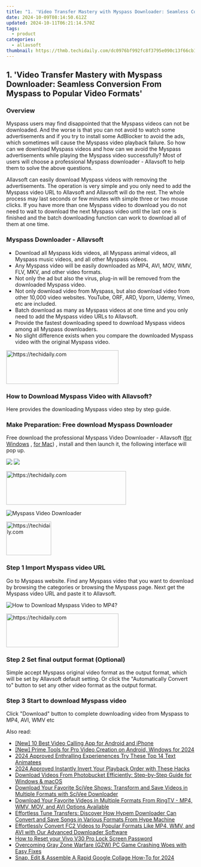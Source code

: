 ```yaml
---
title: "1. 'Video Transfer Mastery with Myspass Downloader: Seamless Conversion From Myspass to Popular Video Formats'"
date: 2024-10-09T08:14:50.612Z
updated: 2024-10-11T06:21:14.570Z
tags:
  - product
categories:
  - allavsoft
thumbnail: https://thmb.techidaily.com/dc0976bf992fc8f3795e090c13f66cb1c6f1455915fe3cbbbf65ceba836d3f9e.jpg
---
```


## 1. 'Video Transfer Mastery with Myspass Downloader: Seamless Conversion From Myspass to Popular Video Formats'

### Overview

Myspass users may find disappointed that the Myspass videos can not be downloaded. And the worse is that you can not avoid to watch some advertisements and if you try to install some AdBlocker to avoid the ads, which sometimes will cause the Myspass video playback failure. So how can we download Myspass videos and how can we avoid the Myspass advertisements while playing the Myspass video successfully? Most of users will choose a professional Myspass downloader - Allavsoft to help them to solve the above questions.

Allavsoft can easily download Myspass videos with removing the advertisements. The operation is very simple and you only need to add the Myspass video URL to Allavsoft and Allavsoft will do the rest. The whole process may last seconds or few minutes with simple three or two mouse clicks. If you have more than one Myspass video to download you do not need to wait to download the next Myspass video until the last one is finished and the batch downloading function can work to download all of them at one time.

### Myspass Downloader - Allavsoft

* Download all Myspass kids videos, all Myspass animal videos, all Myspass music videos, and all other Myspass videos.
* Any Myspass video will be easily downloaded as MP4, AVI, MOV, WMV, FLV, MKV, and other video formats.
* Not only the ad but also the virus, plug-in will be removed from the downloaded Myspass video.
* Not only download video from Myspass, but also download video from other 10,000 video websites. YouTube, ORF, ARD, Vporn, Udemy, Vimeo, etc are included.
* Batch download as many as Myspass videos at one time and you only need to add the Myspass video URLs to Allavsoft.
* Provide the fastest downloading speed to download Myspass videos among all Myspass downloaders.
* No slight difference exists when you compare the downloaded Myspass video with the original Myspass video.

<!-- affiliate ads begin -->
<a href="https://aligracehair.sjv.io/c/5597632/2036481/19272" target="_top" id="2036481">
  <img src="//a.impactradius-go.com/display-ad/19272-2036481" border="0" alt="https://techidaily.com" width="300" height="90"/>
</a>
<img height="0" width="0" src="https://aligracehair.sjv.io/i/5597632/2036481/19272" style="position:absolute;visibility:hidden;" border="0" />
<!-- affiliate ads end -->

### How to Download Myspass Video with Allavsoft?

Here provides the downloading Myspass video step by step guide.

### Make Preparation: Free download Myspass Downloader

Free download the professional Myspass Video Downloader - Allavsoft ([for Windows](https://tools.techidaily.com/allavsoft/products/) , [for Mac](https://tools.techidaily.com/allavsoft/products/)) , install and then launch it, the following interface will pop up.

[![](https://www.allavsoft.com/how-to/../images/how-to/free-download-win.jpg)](https://tools.techidaily.com/allavsoft/products/) [![](https://www.allavsoft.com/how-to/../images/how-to/free-download-mac.jpg)](https://tools.techidaily.com/allavsoft/products/)

<!-- affiliate ads begin -->
<a href="https://aligracehair.sjv.io/c/5597632/2135415/19272" target="_top" id="2135415">
  <img src="//a.impactradius-go.com/display-ad/19272-2135415" border="0" alt="https://techidaily.com" width="320" height="90"/>
</a>
<img height="0" width="0" src="https://aligracehair.sjv.io/i/5597632/2135415/19272" style="position:absolute;visibility:hidden;" border="0" />
<!-- affiliate ads end -->

![Myspass Video Downloader](https://www.allavsoft.com/how-to/../images/allavsoft/screen-shot-600.jpg)

<!-- affiliate ads begin -->
<a href="https://25home.pxf.io/c/5597632/2148636/16836" target="_top" id="2148636">
  <img src="//a.impactradius-go.com/display-ad/16836-2148636" border="0" alt="https://techidaily.com" width="120" height="90"/>
</a>
<img height="0" width="0" src="https://25home.pxf.io/i/5597632/2148636/16836" style="position:absolute;visibility:hidden;" border="0" />
<!-- affiliate ads end -->

### Step 1 Import Myspass video URL

Go to Myspass website. Find any Myspass video that you want to download by browsing the categories or browsing the Myspass page. Next get the Myspass video URL and paste it to Allavsoft.

![How to Download Myspass Video to MP4?](https://www.allavsoft.com/how-to/../images/how-to/download-rtmp-video/download-rtmp-video.jpg)

<!-- affiliate ads begin -->
<a href="https://laganoo.pxf.io/c/5597632/1528685/16446" target="_top" id="1528685">
  <img src="//a.impactradius-go.com/display-ad/16446-1528685" border="0" alt="https://techidaily.com" width="300" height="90"/>
</a>
<img height="0" width="0" src="https://laganoo.pxf.io/i/5597632/1528685/16446" style="position:absolute;visibility:hidden;" border="0" />
<!-- affiliate ads end -->

### Step 2 Set final output format (Optional)

Simple accept Myspass original video format as the output format, which will be set by Allavsoft default setting. Or click the "Automatically Convert to" button to set any other video format as the output format.

### Step 3 Start to download Myspass video

Click "Download" button to complete downloading video from Myspass to MP4, AVI, WMV etc

<ins class="adsbygoogle"
     style="display:block"
     data-ad-format="autorelaxed"
     data-ad-client="ca-pub-7571918770474297"
     data-ad-slot="1223367746"></ins>

<ins class="adsbygoogle"
     style="display:block"
     data-ad-client="ca-pub-7571918770474297"
     data-ad-slot="8358498916"
     data-ad-format="auto"
     data-full-width-responsive="true"></ins>

<span class="atpl-alsoreadstyle">Also read:</span>
<div><ul>
<li><a href="https://screen-activity-recording.techidaily.com/new-10-best-video-calling-app-for-android-and-iphone/"><u>[New] 10 Best Video Calling App for Android and iPhone</u></a></li>
<li><a href="https://instagram-video-files.techidaily.com/new-prime-tools-for-pro-video-creation-on-android-windows-for-2024/"><u>[New] Prime Tools for Pro Video Creation on Android, Windows for 2024</u></a></li>
<li><a href="https://article-knowledge.techidaily.com/2024-approved-enthralling-experienences-try-these-top-14-text-animatees/"><u>2024 Approved Enthralling Experienences Try These Top 14 Text Animatees</u></a></li>
<li><a href="https://youtube-tips.techidaily.com/approved-instantly-invert-your-playback-order-with-these-hacks/"><u>2024 Approved Instantly Invert Your Playback Order with These Hacks</u></a></li>
<li><a href="https://win-bits.techidaily.com/download-videos-from-photobucket-efficiently-step-by-step-guide-for-windows-and-macos/"><u>Download Videos From Photobucket Efficiently: Step-by-Step Guide for Windows & macOS</u></a></li>
<li><a href="https://win-bits.techidaily.com/download-your-favorite-scivee-shows-transform-and-save-videos-in-multiple-formats-with-scivee-downloader/"><u>Download Your Favorite SciVee Shows: Transform and Save Videos in Multiple Formats with SciVee Downloader</u></a></li>
<li><a href="https://win-bits.techidaily.com/download-your-favorite-videos-in-multiple-formats-from-ringtv-mp4-wmv-mov-and-avi-options-available/"><u>Download Your Favorite Videos in Multiple Formats From RingTV - MP4, WMV, MOV, and AVI Options Available</u></a></li>
<li><a href="https://win-bits.techidaily.com/effortless-tune-transfers-discover-how-hypem-downloader-can-convert-and-save-songs-in-various-formats-from-hype-machine/"><u>Effortless Tune Transfers: Discover How Hypem Downloader Can Convert and Save Songs in Various Formats From Hype Machine</u></a></li>
<li><a href="https://win-bits.techidaily.com/effortlessly-convert-fc2-videos-to-popular-formats-like-mp4-wmv-and-avi-with-our-advanced-downloader-software/"><u>Effortlessly Convert FC2 Videos to Popular Formats Like MP4, WMV, and AVI with Our Advanced Downloader Software</u></a></li>
<li><a href="https://unlock-android.techidaily.com/how-to-reset-your-vivo-v30-pro-lock-screen-password-by-drfone-android/"><u>How to Reset your Vivo V30 Pro Lock Screen Password</u></a></li>
<li><a href="https://win-able.techidaily.com/overcoming-gray-zone-warfare-gzw-pc-game-crashing-woes-with-easy-fixes/"><u>Overcoming Gray Zone Warfare (GZW) PC Game Crashing Woes with Easy Fixes</u></a></li>
<li><a href="https://vp-tips.techidaily.com/snap-edit-and-assemble-a-rapid-google-collage-how-to-for-2024/"><u>Snap, Edit & Assemble A Rapid Google Collage How-To for 2024</u></a></li>
</ul></div>

